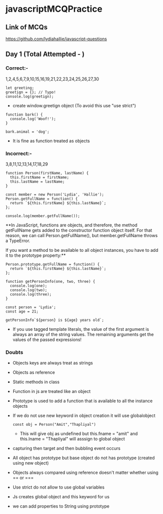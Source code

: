 # javascriptMCQPractice

## Link of MCQs

https://github.com/lydiahallie/javascript-questions


## Day 1 (Total Attempted - )

### Correct:-
1,2,4,5,6,7,9,10,15,16,19,21,22,23,24,25,26,27,30

```
let greeting;
greetign = {}; // Typo!
console.log(greetign);
```

- create window.greetign object (To avoid this use "use strict")


```
function bark() {
  console.log('Woof!');
}

bark.animal = 'dog';
```
- It is fine as function treated as objects

### Incorrect:-
3,8,11,12,13,14,17,18,29

```
function Person(firstName, lastName) {
  this.firstName = firstName;
  this.lastName = lastName;
}

const member = new Person('Lydia', 'Hallie');
Person.getFullName = function() {
  return `${this.firstName} ${this.lastName}`;
};

console.log(member.getFullName());
```

**In JavaScript, functions are objects, and therefore, the method getFullName gets added to the constructor function object itself. For that reason, we can call Person.getFullName(), but member.getFullName throws a TypeError.

If you want a method to be available to all object instances, you have to add it to the prototype property:**

```
Person.prototype.getFullName = function() {
  return `${this.firstName} ${this.lastName}`;
};
```

```
function getPersonInfo(one, two, three) {
  console.log(one);
  console.log(two);
  console.log(three);
}

const person = 'Lydia';
const age = 21;

getPersonInfo`${person} is ${age} years old`;
```
- If you use tagged template literals, the value of the first argument is always an array of the string values. The remaining arguments get the values of the passed expressions!

### Doubts

- Objects keys are always treat as strings
- Objects as reference 
- Static methods in class 
- Function in js are treated like an object
- Prototype is used to add a function that is available to all the instance objects
- If we do not use new keyword in object creation it will use globalobject
  ```
  const obj = Person("Amit","Thapliyal")
  ```
  - This will give obj as undefined but this.fname = "amit" and this.lname = "Thapliyal" will asssign to global object

- capturing then target and then bubbling event occurs
- All object has prototype but base object do not has prototype (created using new object)
- Objects always compared using reference doesn't matter whether using == or ===
- Use strict do not allow to use global variables
- Js creates global object and this keyword for us
- we can add properties to String using prototype






